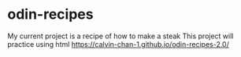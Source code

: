 # odin-recipes
My current project is a recipe of how to make a steak
This project will practice using html
https://calvin-chan-1.github.io/odin-recipes-2.0/
